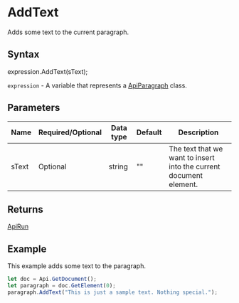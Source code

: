 # AddText

Adds some text to the current paragraph.

## Syntax

expression.AddText(sText);

`expression` - A variable that represents a [ApiParagraph](../ApiParagraph.md) class.

## Parameters

| **Name** | **Required/Optional** | **Data type** | **Default** | **Description** |
| ------------- | ------------- | ------------- | ------------- | ------------- |
| sText | Optional | string | "" | The text that we want to insert into the current document element. |

## Returns

[ApiRun](../../ApiRun/ApiRun.md)

## Example

This example adds some text to the paragraph.

```javascript
let doc = Api.GetDocument();
let paragraph = doc.GetElement(0);
paragraph.AddText("This is just a sample text. Nothing special.");
```
